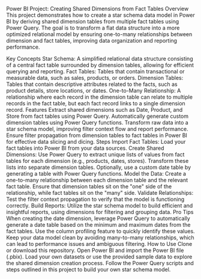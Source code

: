 Power BI Project: Creating Shared Dimensions from Fact Tables
Overview
This project demonstrates how to create a star schema data model in Power BI by deriving shared dimension tables from multiple fact tables using Power Query. The goal is to transform a flat data structure into a more optimized relational model by ensuring one-to-many relationships between dimension and fact tables, improving data organization and reporting performance.

Key Concepts
Star Schema: A simplified relational data structure consisting of a central fact table surrounded by dimension tables, allowing for efficient querying and reporting.
Fact Tables: Tables that contain transactional or measurable data, such as sales, products, or orders.
Dimension Tables: Tables that contain descriptive attributes related to the facts, such as product details, store locations, or dates.
One-to-Many Relationship: A relationship where each record in the dimension table can relate to multiple records in the fact table, but each fact record links to a single dimension record.
Features
Extract shared dimensions such as Date, Product, and Store from fact tables using Power Query.
Automatically generate custom dimension tables using Power Query functions.
Transform raw data into a star schema model, improving filter context flow and report performance.
Ensure filter propagation from dimension tables to fact tables in Power BI for effective data slicing and dicing.
Steps
Import Fact Tables: Load your fact tables into Power BI from your data sources.
Create Shared Dimensions:
Use Power Query to extract unique lists of values from fact tables for each dimension (e.g., products, dates, stores).
Transform these lists into separate dimension tables.
Optionally, use a custom date table by generating a table with Power Query functions.
Model the Data:
Create a one-to-many relationship between each dimension table and the relevant fact table.
Ensure that dimension tables sit on the "one" side of the relationship, while fact tables sit on the "many" side.
Validate Relationships: Test the filter context propagation to verify that the model is functioning correctly.
Build Reports: Utilize the star schema model to build efficient and insightful reports, using dimensions for filtering and grouping data.
Pro Tips
When creating the date dimension, leverage Power Query to automatically generate a date table based on the minimum and maximum dates from the fact tables. Use the column profiling feature to quickly identify these values.
Keep your data model clean by avoiding many-to-many relationships, which can lead to performance issues and ambiguous filtering.
How to Use
Clone or download this repository.
Open Power BI and import the Power BI file (.pbix).
Load your own datasets or use the provided sample data to explore the shared dimension creation process.
Follow the Power Query scripts and steps outlined in this project to build your own star schema model.
